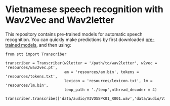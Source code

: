 # Vietnamese speech recognition with Wav2Vec and Wav2letter
This repository contains pre-trained models for automatic speech recognition. You can quickly make predictions by first downloaded [pre-trained models](https://drive.google.com/file/d/1q7ReoRT9yeDxVm8Xj521n-c-bIhgcBwU/view?usp=sharing), and then using:

```
from stt import Transcriber

transcriber = Transcriber(w2letter = '/path/to/wav2letter', w2vec = 'resources/wav2vec.pt', 
                          am = 'resources/am.bin', tokens = 'resources/tokens.txt', 
                          lexicon = 'resources/lexicon.txt', lm = 'resources/lm.bin',
                          temp_path = './temp',nthread_decoder = 4)

transcriber.transcribe(['data/audio/VIVOSSPK01_R001.wav','data/audio/VIVOSSPK01_R002.wav'])
```


